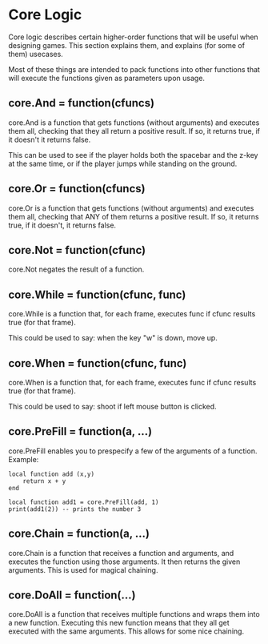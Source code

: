 Core Logic
==========

Core logic describes certain higher-order functions that will be useful when designing games. This section explains them, and explains (for some of them) usecases.

Most of these things are intended to pack functions into other functions that will execute the functions given as parameters upon usage.

core.And = function(cfuncs)
-------------------------
core.And is a function that gets functions (without arguments) and executes them all, checking that they all return a positive result. If so, it returns true, if it doesn't it returns false.

This can be used to see if the player holds both the spacebar and the z-key at the same time, or if the player jumps while standing on the ground.

core.Or = function(cfuncs)
--------------------------
core.Or is a function that gets functions (without arguments) and executes  them all, checking that ANY of them returns a positive result. If so, it returns true, if it doesn't, it returns false.

core.Not = function(cfunc)
--------------------------
core.Not negates the result of a function.

core.While = function(cfunc, func)
--------------------------------------------
core.While is a function that, for each frame, executes func if cfunc results true (for that frame).

This could be used to say: when the key "w" is down, move up.

core.When = function(cfunc, func)
--------------------------------------------
core.When is a function that, for each frame, executes func if cfunc results true (for that frame).

This could be used to say: shoot if left mouse button is clicked.

core.PreFill = function(a, ...)
-----------------------------
core.PreFill enables you to prespecify a few of the arguments of a function. Example:
```
local function add (x,y)
	return x + y
end

local function add1 = core.PreFill(add, 1)
print(add1(2)) -- prints the number 3
```

core.Chain = function(a, ...)
-----------------------------
core.Chain is a function that receives a function and arguments, and executes the function using those arguments. It then returns the given arguments. This is used for magical chaining.

core.DoAll = function(...)
--------------------------
core.DoAll is a function that receives multiple functions and wraps them into a new function. Executing this new function means that they all get executed with the same arguments. This allows for some nice chaining.
